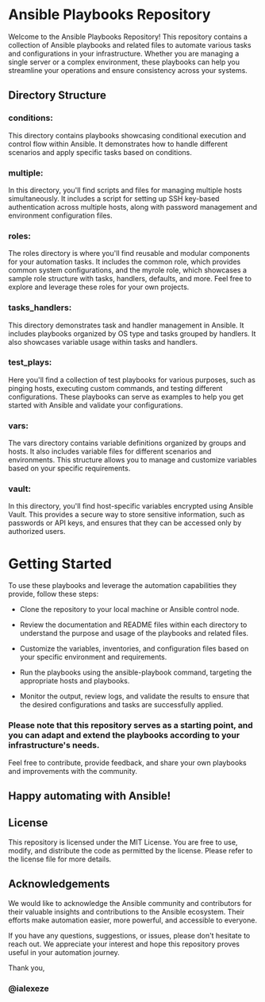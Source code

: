# Ansible Playbooks Repository
Welcome to the Ansible Playbooks Repository! This repository contains a collection of Ansible playbooks and related files to automate various tasks and configurations in your infrastructure. Whether you are managing a single server or a complex environment, these playbooks can help you streamline your operations and ensure consistency across your systems.

## Directory Structure

### conditions: 
This directory contains playbooks showcasing conditional execution and control flow within Ansible. It demonstrates how to handle different scenarios and apply specific tasks based on conditions.

### multiple: 
In this directory, you'll find scripts and files for managing multiple hosts simultaneously. It includes a script for setting up SSH key-based authentication across multiple hosts, along with password management and environment configuration files.

### roles: 
The roles directory is where you'll find reusable and modular components for your automation tasks. It includes the common role, which provides common system configurations, and the myrole role, which showcases a sample role structure with tasks, handlers, defaults, and more. Feel free to explore and leverage these roles for your own projects.

### tasks_handlers: 
This directory demonstrates task and handler management in Ansible. It includes playbooks organized by OS type and tasks grouped by handlers. It also showcases variable usage within tasks and handlers.

### test_plays: 
Here you'll find a collection of test playbooks for various purposes, such as pinging hosts, executing custom commands, and testing different configurations. These playbooks can serve as examples to help you get started with Ansible and validate your configurations.

### vars: 
The vars directory contains variable definitions organized by groups and hosts. It also includes variable files for different scenarios and environments. This structure allows you to manage and customize variables based on your specific requirements.

### vault: 
In this directory, you'll find host-specific variables encrypted using Ansible Vault. This provides a secure way to store sensitive information, such as passwords or API keys, and ensures that they can be accessed only by authorized users.

# Getting Started
To use these playbooks and leverage the automation capabilities they provide, follow these steps:

-  Clone the repository to your local machine or Ansible control node.

-  Review the documentation and README files within each directory to understand the purpose and usage of the playbooks and related files.

-  Customize the variables, inventories, and configuration files based on your specific environment and requirements.

-  Run the playbooks using the ansible-playbook command, targeting the appropriate hosts and playbooks.

-  Monitor the output, review logs, and validate the results to ensure that the desired configurations and tasks are successfully applied.

### Please note that this repository serves as a starting point, and you can adapt and extend the playbooks according to your infrastructure's needs. 
Feel free to contribute, provide feedback, and share your own playbooks and improvements with the community.

## Happy automating with Ansible!

## License
This repository is licensed under the MIT License. You are free to use, modify, and distribute the code as permitted by the license. Please refer to the license file for more details.

## Acknowledgements
We would like to acknowledge the Ansible community and contributors for their valuable insights and contributions to the Ansible ecosystem. Their efforts make automation easier, more powerful, and accessible to everyone.

If you have any questions, suggestions, or issues, please don't hesitate to reach out. We appreciate your interest and hope this repository proves useful in your automation journey.

Thank you,
### @ialexeze
